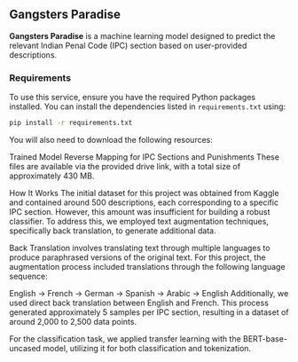 ## Gangsters Paradise

**Gangsters Paradise** is a machine learning model designed to predict the relevant Indian Penal Code (IPC) section based on user-provided descriptions.

### Requirements

To use this service, ensure you have the required Python packages installed. You can install the dependencies listed in `requirements.txt` using:

```bash
pip install -r requirements.txt
```

You will also need to download the following resources:

Trained Model
Reverse Mapping for IPC Sections and Punishments
These files are available via the provided drive link, with a total size of approximately 430 MB.

How It Works
The initial dataset for this project was obtained from Kaggle and contained around 500 descriptions, each corresponding to a specific IPC section. However, this amount was insufficient for building a robust classifier. To address this, we employed text augmentation techniques, specifically back translation, to generate additional data.

Back Translation involves translating text through multiple languages to produce paraphrased versions of the original text. For this project, the augmentation process included translations through the following language sequence:

English → French → German → Spanish → Arabic → English
Additionally, we used direct back translation between English and French. This process generated approximately 5 samples per IPC section, resulting in a dataset of around 2,000 to 2,500 data points.

For the classification task, we applied transfer learning with the BERT-base-uncased model, utilizing it for both classification and tokenization.
